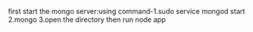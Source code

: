 first start the mongo server:using command-1.sudo service mongod start
                                           2.mongo
                                           3.open the directory then run node app      
